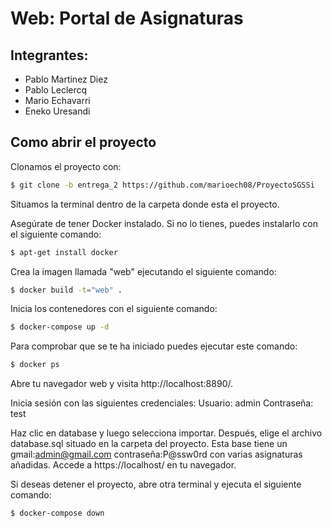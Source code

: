 # Web: Portal de Asignaturas

## Integrantes:

- Pablo Martinez Diez
- Pablo Leclercq
- Mario Echavarri
- Eneko Uresandi

## Como abrir el proyecto
Clonamos el proyecto con:
```bash
$ git clone -b entrega_2 https://github.com/marioech08/ProyectoSGSSi
```
Situamos la terminal dentro de la carpeta donde esta el proyecto.

Asegúrate de tener Docker instalado. Si no lo tienes, puedes instalarlo con el siguiente comando:
```bash
$ apt-get install docker
```

Crea la imagen llamada "web" ejecutando el siguiente comando:
```bash
$ docker build -t="web" .
```

Inicia los contenedores con el siguiente comando:
```bash
$ docker-compose up -d
```
Para comprobar que se te ha iniciado puedes ejecutar este comando:
```bash
$ docker ps
```

Abre tu navegador web y visita http://localhost:8890/.

Inicia sesión con las siguientes credenciales:
    Usuario: admin
    Contraseña: test

Haz clic en database y luego selecciona importar. Después, elige el archivo database.sql situado en la carpeta del proyecto. Esta base tiene un gmail:admin@gmail.com contraseña:P@ssw0rd con varias asignaturas añadidas.
Accede a https://localhost/ en tu navegador.

Si deseas detener el proyecto, abre otra terminal y ejecuta el siguiente comando:
```bash
$ docker-compose down
```
